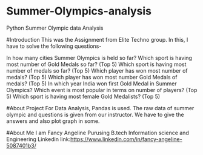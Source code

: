 # Summer-Olympics-analysis
Python Summer Olympic data Analysis

#Introduction
This was the Assignment from Elite Techno group. In this, I have to solve the following questions-

In how many cities Summer Olympics is held so far?
Which sport is having most number of Gold Medals so far? (Top 5)
Which sport is having most number of medals so far? (Top 5)
Which player has won most number of medals? (Top 5)
Which player has won most number Gold Medals of medals? (Top 5)
In which year India won first Gold Medal in Summer Olympics?
Which event is most popular in terms on number of players? (Top 5)
Which sport is having most female Gold Medalists? (Top 5)


#About Project
For Data Analysis, Pandas is used. The raw data of summer olympic and questions is given from our instructor. We have to give the answers and also plot graph in some.

#About Me
 I am Fancy Angeline Purusing B.tech Information science and Engineering 
 Linkedin link:https://www.linkedin.com/in/fancy-angeline-5087401b3/
